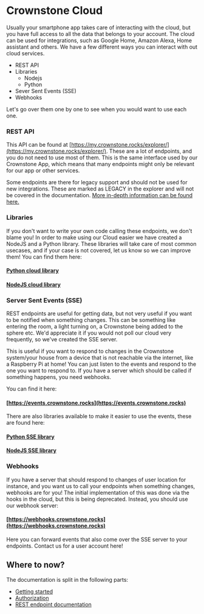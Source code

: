 # Crownstone Cloud

Usually your smartphone app takes care of interacting with the cloud, but you have full access to all the data that belongs to your
account. The cloud can be used for integrations, such as Google Home, Amazon Alexa, Home assistant and others. We have a few different ways
you can interact with out cloud services.

- REST API
- Libraries
  - Nodejs
  - Python
- Sever Sent Events (SSE)
- Webhooks

Let's go over them one by one to see when you would want to use each one.

### REST API
This API can be found at [https://my.crownstone.rocks/explorer/](https://my.crownstone.rocks/explorer/). These are a lot of endpoints, and you do not need to use most of them.
This is the same interface used by our Crownstone App, which means that many endpoints might only be relevant for our app or other services.

Some endpoints are there for legacy support and should not be used for new integrations.
These are marked as LEGACY in the explorer and will not be covered in the documentation. [More in-depth information can be found here.](./REST.md)

### Libraries

If you don't want to write your own code calling these endpoints, we don't blame you! In order to make using our Cloud easier we have
created a NodeJS and a Python library. These libraries will take care of most common usecases, and if your case is not covered, let us know
so we can improve them! You can find them here:

#### [Python cloud library](https://github.com/crownstone/crownstone-lib-python-cloud)

#### [NodeJS cloud library](https://github.com/crownstone/crownstone-lib-nodejs-cloud)

### Server Sent Events (SSE)

REST endpoints are useful for getting data, but not very useful if you want to be notified when something changes. This can be something like
entering the room, a light turning on, a Crownstone being added to the sphere etc. We'd appreciate it if you would not poll our cloud very frequently, so we've created the SSE server.

This is useful if you want to respond to changes in the Crownstone system/your house from a device that is not reachable via the internet, like a Raspberry Pi at home! You can just listen to the
events and respond to the one you want to respond to. If you have a server which should be called if something happens, you need webhooks.

You can find it here:
#### [https://events.crownstone.rocks](https://events.crownstone.rocks)

There are also libraries available to make it easier to use the events, these are found here:
#### [Python SSE library](https://github.com/crownstone/crownstone-lib-python-sse)
#### [NodeJS SSE library](https://github.com/crownstone/crownstone-lib-nodejs-sse)

### Webhooks

If you have a server that should respond to changes of user location for instance, and you want us to call your endpoints when something changes, webhooks are for you!
The initial implementation of this was done via the hooks in the cloud, but this is being deprecated. Instead, you should use our webhook server:

#### [https://webhooks.crownstone.rocks](https://webhooks.crownstone.rocks)

Here you can forward events that also come over the SSE server to your endpoints. Contact us for a user account here!

## Where to now?

The documentation is split in the following parts:
- [Getting started](./GETTING_STARTED.md)
- [Authorization](./AUTHORIZATION.md)
- [REST endpoint documentation](./REST.md)

